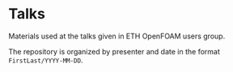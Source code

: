 Talks
=====

Materials used at the talks given in ETH OpenFOAM users group.

The repository is organized by presenter and date in the format
`FirstLast/YYYY-MM-DD`.
